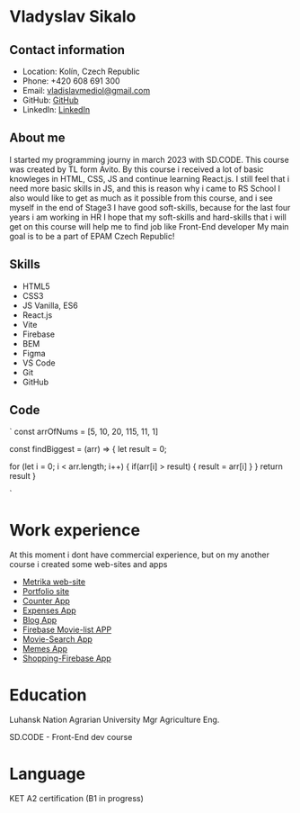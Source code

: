 # Vladyslav Sikalo

## Contact information
* Location: Kolín, Czech Republic
* Phone: +420 608 691 300
* Email: vladislavmediol@gmail.com
* GitHub: [GitHub](https://github.com/VladVlad1238)
* LinkedIn: [LinkedIn](https://www.linkedin.com/in/vladyslav-sikalo-60704b25a/)

## About me
 I started my programming journy in march 2023 with SD.CODE. This course was created by TL form Avito. By this course i received a lot of basic knowleges in HTML, CSS, JS and continue learning React.js.
 I still feel that i need more basic skills in JS, and this is reason why i came to RS School 
 I also would like to get as much as it possible from this course, and i see myself in the end of Stage3 
 I have good soft-skills, because for the last four years i am working in HR 
 I hope that my soft-skills and hard-skills that i will get on this course will help me to find job like Front-End developer
 My main goal is to be a part of EPAM Czech Republic!  

## Skills
 * HTML5
 * CSS3
 * JS Vanilla, ES6
 * React.js
 * Vite
 * Firebase
 * BEM
 * Figma
 * VS Code
 * Git
 * GitHub
 
## Code
`
const arrOfNums = [5, 10, 20, 115, 11, 1]

const findBiggest = (arr) => {
  let result = 0;

  for (let i = 0; i < arr.length; i++) {
    if(arr[i] > result) {
      result = arr[i]
    }
  }
  return result
}

`

# Work experience
At this moment i dont have commercial experience, but on my another course i created some web-sites and apps

* [Metrika web-site](https://vladvlad1238.github.io/SD-code-project-1/)
* [Portfolio site](https://vladvlad1238.github.io/portfolio-site/)
* [Counter App](https://vladvlad1238.github.io/Counter-App/)
* [Expenses App](https://vladvlad1238.github.io/Expenses-App/)
* [Blog App](https://vladvlad1238.github.io/blog-app/)
* [Firebase Movie-list APP](https://vladvlad1238.github.io/Firebase-Movie-List/)
* [Movie-Search App](https://vladvlad1238.github.io/Movie-Search-App/)
* [Memes App](https://vladvlad1238.github.io/memes-app/)
* [Shopping-Firebase App](https://vladvlad1238.github.io/Shopping-App-Firebase/)

# Education 
Luhansk Nation Agrarian University 
Mgr Agriculture Eng.

SD.CODE - Front-End dev course 

# Language
KET A2 certification (B1 in progress)